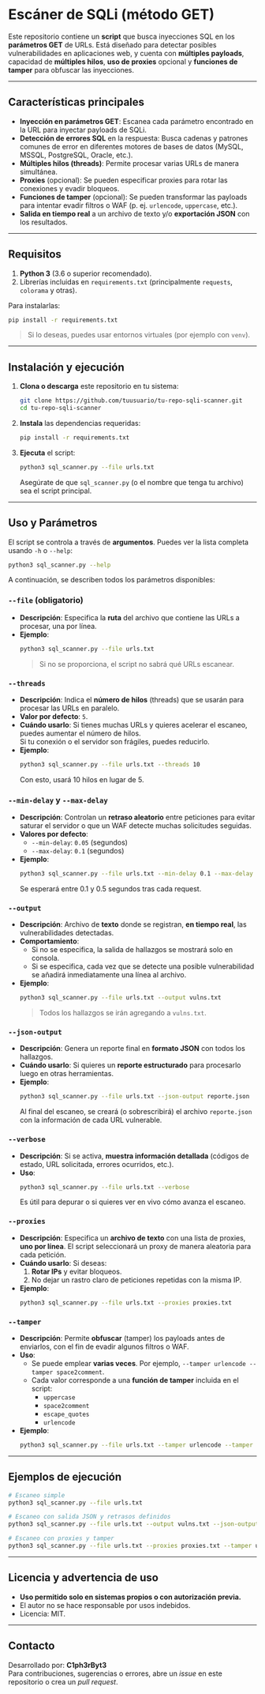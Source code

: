 # Escáner de SQLi (método GET)

Este repositorio contiene un **script** que busca inyecciones SQL en los **parámetros GET** de URLs. Está diseñado para detectar posibles vulnerabilidades en aplicaciones web, y cuenta con **múltiples payloads**, capacidad de **múltiples hilos**, **uso de proxies** opcional y **funciones de tamper** para obfuscar las inyecciones.

---

## Características principales

- **Inyección en parámetros GET**: Escanea cada parámetro encontrado en la URL para inyectar payloads de SQLi.
- **Detección de errores SQL** en la respuesta: Busca cadenas y patrones comunes de error en diferentes motores de bases de datos (MySQL, MSSQL, PostgreSQL, Oracle, etc.).
- **Múltiples hilos (threads)**: Permite procesar varias URLs de manera simultánea.
- **Proxies** (opcional): Se pueden especificar proxies para rotar las conexiones y evadir bloqueos.
- **Funciones de tamper** (opcional): Se pueden transformar las payloads para intentar evadir filtros o WAF (p. ej. `urlencode`, `uppercase`, etc.).
- **Salida en tiempo real** a un archivo de texto y/o **exportación JSON** con los resultados.

---

## Requisitos

1. **Python 3** (3.6 o superior recomendado).
2. Librerías incluidas en `requirements.txt` (principalmente `requests`, `colorama` y otras).

Para instalarlas:
```bash
pip install -r requirements.txt
```
> Si lo deseas, puedes usar entornos virtuales (por ejemplo con `venv`).

---

## Instalación y ejecución

1. **Clona o descarga** este repositorio en tu sistema:
   ```bash
   git clone https://github.com/tuusuario/tu-repo-sqli-scanner.git
   cd tu-repo-sqli-scanner
   ```
2. **Instala** las dependencias requeridas:
   ```bash
   pip install -r requirements.txt
   ```
3. **Ejecuta** el script:
   ```bash
   python3 sql_scanner.py --file urls.txt
   ```
   Asegúrate de que `sql_scanner.py` (o el nombre que tenga tu archivo) sea el script principal.

---

## Uso y Parámetros

El script se controla a través de **argumentos**. Puedes ver la lista completa usando `-h` o `--help`:

```bash
python3 sql_scanner.py --help
```

A continuación, se describen todos los parámetros disponibles:

### `--file` (obligatorio)
- **Descripción**: Especifica la **ruta** del archivo que contiene las URLs a procesar, una por línea.
- **Ejemplo**:
  ```bash
  python3 sql_scanner.py --file urls.txt
  ```
  > Si no se proporciona, el script no sabrá qué URLs escanear.

### `--threads`
- **Descripción**: Indica el **número de hilos** (threads) que se usarán para procesar las URLs en paralelo.
- **Valor por defecto**: `5`.
- **Cuándo usarlo**: Si tienes muchas URLs y quieres acelerar el escaneo, puedes aumentar el número de hilos.  
  Si tu conexión o el servidor son frágiles, puedes reducirlo.
- **Ejemplo**:
  ```bash
  python3 sql_scanner.py --file urls.txt --threads 10
  ```
  Con esto, usará 10 hilos en lugar de 5.

### `--min-delay` y `--max-delay`
- **Descripción**: Controlan un **retraso aleatorio** entre peticiones para evitar saturar el servidor o que un WAF detecte muchas solicitudes seguidas.
- **Valores por defecto**:
  - `--min-delay`: `0.05` (segundos)
  - `--max-delay`: `0.1` (segundos)
- **Ejemplo**:
  ```bash
  python3 sql_scanner.py --file urls.txt --min-delay 0.1 --max-delay 0.5
  ```
  Se esperará entre 0.1 y 0.5 segundos tras cada request.

### `--output`
- **Descripción**: Archivo de **texto** donde se registran, **en tiempo real**, las vulnerabilidades detectadas.
- **Comportamiento**: 
  - Si no se especifica, la salida de hallazgos se mostrará solo en consola.
  - Si se especifica, cada vez que se detecte una posible vulnerabilidad se añadirá inmediatamente una línea al archivo.
- **Ejemplo**:
  ```bash
  python3 sql_scanner.py --file urls.txt --output vulns.txt
  ```
  > Todos los hallazgos se irán agregando a `vulns.txt`.

### `--json-output`
- **Descripción**: Genera un reporte final en **formato JSON** con todos los hallazgos.
- **Cuándo usarlo**: Si quieres un **reporte estructurado** para procesarlo luego en otras herramientas.
- **Ejemplo**:
  ```bash
  python3 sql_scanner.py --file urls.txt --json-output reporte.json
  ```
  Al final del escaneo, se creará (o sobrescribirá) el archivo `reporte.json` con la información de cada URL vulnerable.

### `--verbose`
- **Descripción**: Si se activa, **muestra información detallada** (códigos de estado, URL solicitada, errores ocurridos, etc.).
- **Uso**:
  ```bash
  python3 sql_scanner.py --file urls.txt --verbose
  ```
  Es útil para depurar o si quieres ver en vivo cómo avanza el escaneo.

### `--proxies`
- **Descripción**: Especifica un **archivo de texto** con una lista de proxies, **uno por línea**. El script seleccionará un proxy de manera aleatoria para cada petición.
- **Cuándo usarlo**: Si deseas:
  1. **Rotar IPs** y evitar bloqueos.
  2. No dejar un rastro claro de peticiones repetidas con la misma IP.
- **Ejemplo**:
  ```bash
  python3 sql_scanner.py --file urls.txt --proxies proxies.txt
  ```

### `--tamper`
- **Descripción**: Permite **obfuscar** (tamper) los payloads antes de enviarlos, con el fin de evadir algunos filtros o WAF.
- **Uso**:
  - Se puede emplear **varias veces**. Por ejemplo, `--tamper urlencode --tamper space2comment`.
  - Cada valor corresponde a una **función de tamper** incluida en el script:
    - `uppercase`
    - `space2comment`
    - `escape_quotes`
    - `urlencode`
- **Ejemplo**:
  ```bash
  python3 sql_scanner.py --file urls.txt --tamper urlencode --tamper space2comment
  ```

---

## Ejemplos de ejecución

```bash
# Escaneo simple
python3 sql_scanner.py --file urls.txt

# Escaneo con salida JSON y retrasos definidos
python3 sql_scanner.py --file urls.txt --output vulns.txt --json-output salida.json --min-delay 0.1 --max-delay 0.5

# Escaneo con proxies y tamper
python3 sql_scanner.py --file urls.txt --proxies proxies.txt --tamper urlencode --tamper escape_quotes
```

---

## Licencia y advertencia de uso

- **Uso permitido solo en sistemas propios o con autorización previa.**
- El autor no se hace responsable por usos indebidos.
- Licencia: MIT.

---

## Contacto

Desarrollado por: **C1ph3rByt3**  
Para contribuciones, sugerencias o errores, abre un *issue* en este repositorio o crea un *pull request*.